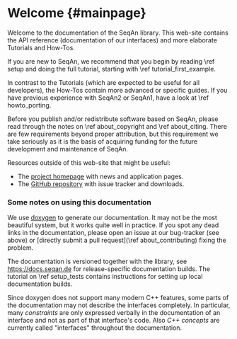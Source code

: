 # Welcome {#mainpage}

Welcome to the documentation of the SeqAn library.
This web-site contains the API reference (documentation of our interfaces) and more elaborate Tutorials and
How-Tos.

If you are new to SeqAn, we recommend that you begin by reading \ref setup and doing the full tutorial,
starting with \ref tutorial_first_example.

In contrast to the Tutorials (which are expected to be useful for all developers), the How-Tos contain more advanced
or specific guides.
If you have previous experience with SeqAn2 or SeqAn1, have a look at \ref howto_porting.

Before you publish and/or redistribute software based on SeqAn, please read through the notes on \ref about_copyright
and \ref about_citing.
There are few requirements beyond proper attribution, but this requirement we take seriously as it is the basis of
acquiring funding for the future development and maintenance of SeqAn.

Resources outside of this web-site that might be useful:

  * The [project homepage](https://www.seqan.de) with news and application pages.
  * The [GitHub repository](https://github.com/seqan/seqan3) with issue tracker and downloads.

### Some notes on using this documentation

We use [doxygen](http://doxygen.nl) to generate our documentation.
It may not be the most beautiful system, but it works quite well in practice.
If you spot any dead links in the documentation, please open an issue at our bug-tracker (see above) or
[directly submit a pull request](\ref about_contributing) fixing the problem.

The documentation is versioned together with the library, see https://docs.seqan.de for release-specific
documentation builds.
The tutorial on \ref setup_tests contains instructions for setting up local documentation builds.

Since doxygen does not support many modern C++ features, some parts of the documentation may not describe
the interfaces completely. In particular, many *constraints* are only expressed verbally in the documentation of
an interface and not as part of that interface's code. Also *C++ concepts* are currently called "interfaces" throughout
the documentation.
